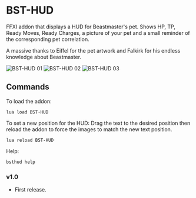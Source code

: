 # BST-HUD

FFXI addon that displays a HUD for Beastmaster's pet.
Shows HP, TP, Ready Moves, Ready Charges, a picture of your pet and a small reminder of the corresponding pet correlation. 


A massive thanks to Eiffel for the pet artwork and Falkirk for his endless knowledge about Beastmaster.  

![BST-HUD 01](https://i.imgur.com/Ut2FDHJ.jpeg)
![BST-HUD 02](https://i.imgur.com/ctbVxyM.jpeg)
![BST-HUD 03](https://i.imgur.com/Af7Nt8S.jpeg)

## Commands

To load the addon:
```
lua load BST-HUD
```

To set a new position for the HUD:
Drag the text to the desired position then reload the addon to force the images to match the new text position.
```
lua reload BST-HUD
```

Help:
```
bsthud help
```

### v1.0
* First release.
